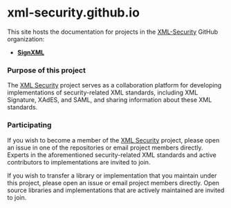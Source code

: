 # xml-security.github.io

This site hosts the documentation for projects in the [XML-Security](https://github.com/XML-Security) GitHub organization:

* **[SignXML](https://xml-security.github.io/signxml/)**

### Purpose of this project

The [XML Security](https://github.com/XML-Security) project serves as a collaboration platform for developing implementations
of security-related XML standards, including XML Signature, XAdES, and SAML, and sharing information about these XML standards.

### Participating

If you wish to become a member of the [XML Security](https://github.com/XML-Security) project, please open an issue in one of the
repositories or email project members directly. Experts in the aforementioned security-related XML standards and active
contributors to implementations are invited to join.

If you wish to transfer a library or implementation that you maintain under this project, please open an issue
or email project members directly. Open source libraries and implementations that are actively maintained are
invited to join.
